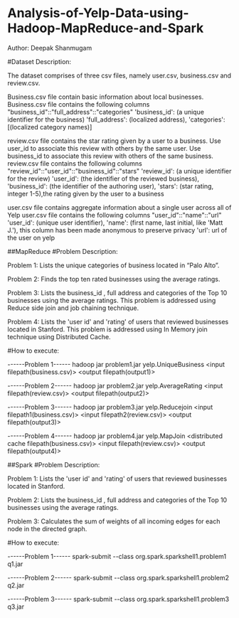 # Analysis-of-Yelp-Data-using-Hadoop-MapReduce-and-Spark

Author: Deepak Shanmugam

#Dataset Description:

The dataset comprises of three csv files, namely user.csv, business.csv and review.csv.  

Business.csv file contain basic information about local businesses. 
Business.csv file contains the following columns "business_id"::"full_address"::"categories"
'business_id': (a unique identifier for the business)
'full_address': (localized address), 
'categories': [(localized category names)]  

review.csv file contains the star rating given by a user to a business. Use user_id to associate this review with others by the same user. Use business_id to associate this review with others of the same business. 
review.csv file contains the following columns "review_id"::"user_id"::"business_id"::"stars"
'review_id': (a unique identifier for the review)
'user_id': (the identifier of the reviewed business), 
'business_id': (the identifier of the authoring user), 
'stars': (star rating, integer 1-5),the rating given by the user to a business

user.csv file contains aggregate information about a single user across all of Yelp
user.csv file contains the following columns "user_id"::"name"::"url"
'user_id': (unique user identifier), 
'name': (first name, last initial, like 'Matt J.'), this column has been made anonymous to preserve privacy 
'url': url of the user on yelp

##MapReduce
#Problem Description:

Problem 1: Lists the unique categories of business located in “Palo Alto”.

Problem 2: Finds the top ten rated businesses using the average ratings.

Problem 3: Lists the  business_id , full address and categories of the Top 10 businesses using the average ratings.
This problem is addressed using Reduce side join and job chaining technique.

Problem 4: Lists the 'user id' and 'rating' of users that reviewed businesses located in Stanford.
This problem is addressed using In Memory join technique using Distributed Cache.


#How to execute:

------Problem 1------
hadoop jar problem1.jar yelp.UniqueBusiness <input filepath(business.csv)> <output filepath(output1)>

------Problem 2------
hadoop jar problem2.jar yelp.AverageRating <input filepath(review.csv)> <output filepath(output2)>

------Problem 3------
hadoop jar problem3.jar yelp.Reducejoin <input filepath1(business.csv)> <input filepath2(review.csv)> <output filepath(output3)>

------Problem 4------
hadoop jar problem4.jar yelp.MapJoin <distributed cache filepath(business.csv)> <input filepath(review.csv)> <output filepath(output4)>

##Spark
#Problem Description:

Problem 1: Lists the 'user id' and 'rating' of users that reviewed businesses located in Stanford.

Problem 2: Lists the  business_id , full address and categories of the Top 10 businesses using the average ratings.

Problem 3: Calculates the sum of weights of all incoming edges for each node in the directed graph.

#How to execute:

------Problem 1------
spark-submit --class org.spark.sparkshell1.problem1 q1.jar

------Problem 2------
spark-submit --class org.spark.sparkshell1.problem2 q2.jar

------Problem 3------
spark-submit --class org.spark.sparkshell1.problem3 q3.jar

